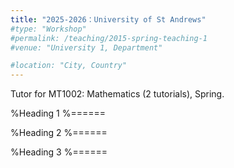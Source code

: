 ```yaml
---
title: "2025-2026：University of St Andrews"
#type: "Workshop"
#permalink: /teaching/2015-spring-teaching-1
#venue: "University 1, Department"

#location: "City, Country"
---
```


Tutor for MT1002: Mathematics (2 tutorials), Spring.

%Heading 1
%======

%Heading 2
%======

%Heading 3
%======
